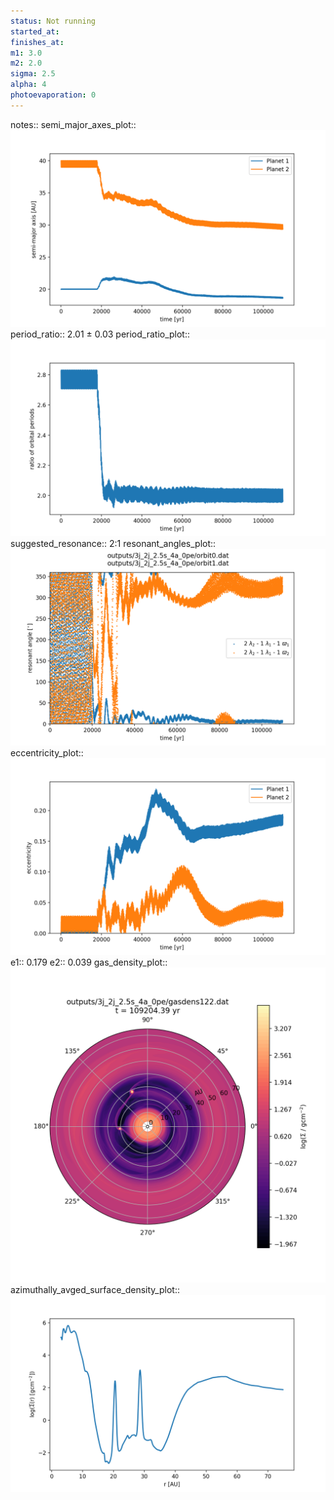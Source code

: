 ```yaml
---
status: Not running
started_at:
finishes_at:
m1: 3.0
m2: 2.0
sigma: 2.5
alpha: 4
photoevaporation: 0
---
```


notes::
semi_major_axes_plot:: ![semi_major_axes_3j_2j_2.5s_4a_0pe.png](plots/semi_major_axes/semi_major_axes_3j_2j_2.5s_4a_0pe.png)
period_ratio:: 2.01 ± 0.03
period_ratio_plot:: ![period_ratio_3j_2j_2.5s_4a_0pe.png](plots/period_ratio/period_ratio_3j_2j_2.5s_4a_0pe.png)
suggested_resonance:: 2:1
resonant_angles_plot:: ![resonant_angles_3j_2j_2.5s_4a_0pe.png](plots/resonant_angles/resonant_angles_3j_2j_2.5s_4a_0pe.png)
eccentricity_plot:: ![eccentricity_3j_2j_2.5s_4a_0pe.png](plots/eccentricity/eccentricity_3j_2j_2.5s_4a_0pe.png)
e1:: 0.179
e2:: 0.039
gas_density_plot:: ![gas_density_3j_2j_2.5s_4a_0pe.png](plots/gas_density/gas_density_3j_2j_2.5s_4a_0pe.png)
azimuthally_avged_surface_density_plot:: ![azimuthally_avged_surface_density_3j_2j_2.5s_4a_0pe.png](plots/azimuthally_avged_surface_density/azimuthally_avged_surface_density_3j_2j_2.5s_4a_0pe.png)

